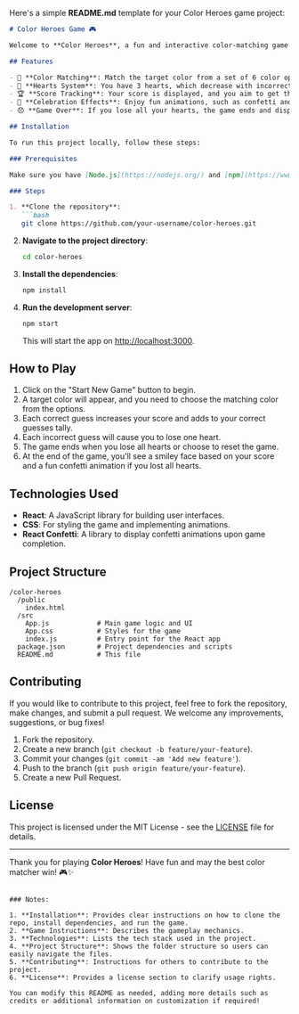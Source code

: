 Here's a simple **README.md** template for your Color Heroes game project:

```markdown
# Color Heroes Game 🎮

Welcome to **Color Heroes**, a fun and interactive color-matching game built using React! Your goal is to guess the target color from a set of options. Each correct guess earns points, but each incorrect guess costs you a heart. Lose all hearts, and the game is over! 🎉

## Features

- 🎨 **Color Matching**: Match the target color from a set of 6 color options.
- 💖 **Hearts System**: You have 3 hearts, which decrease with incorrect guesses.
- 🏆 **Score Tracking**: Your score is displayed, and you aim to get the highest score possible.
- 🎉 **Celebration Effects**: Enjoy fun animations, such as confetti and celebrations, when you win or make a correct guess!
- 😞 **Game Over**: If you lose all your hearts, the game ends and displays your final score.

## Installation

To run this project locally, follow these steps:

### Prerequisites

Make sure you have [Node.js](https://nodejs.org/) and [npm](https://www.npmjs.com/) installed on your machine.

### Steps

1. **Clone the repository**:
   ```bash
   git clone https://github.com/your-username/color-heroes.git
   ```

2. **Navigate to the project directory**:
   ```bash
   cd color-heroes
   ```

3. **Install the dependencies**:
   ```bash
   npm install
   ```

4. **Run the development server**:
   ```bash
   npm start
   ```

   This will start the app on [http://localhost:3000](http://localhost:3000).

## How to Play

1. Click on the "Start New Game" button to begin.
2. A target color will appear, and you need to choose the matching color from the options.
3. Each correct guess increases your score and adds to your correct guesses tally.
4. Each incorrect guess will cause you to lose one heart.
5. The game ends when you lose all hearts or choose to reset the game.
6. At the end of the game, you'll see a smiley face based on your score and a fun confetti animation if you lost all hearts.

## Technologies Used

- **React**: A JavaScript library for building user interfaces.
- **CSS**: For styling the game and implementing animations.
- **React Confetti**: A library to display confetti animations upon game completion.

## Project Structure

```
/color-heroes
  /public
    index.html
  /src
    App.js            # Main game logic and UI
    App.css           # Styles for the game
    index.js          # Entry point for the React app
  package.json        # Project dependencies and scripts
  README.md           # This file
```

## Contributing

If you would like to contribute to this project, feel free to fork the repository, make changes, and submit a pull request. We welcome any improvements, suggestions, or bug fixes!

1. Fork the repository.
2. Create a new branch (`git checkout -b feature/your-feature`).
3. Commit your changes (`git commit -am 'Add new feature'`).
4. Push to the branch (`git push origin feature/your-feature`).
5. Create a new Pull Request.

## License

This project is licensed under the MIT License - see the [LICENSE](LICENSE) file for details.

---

Thank you for playing **Color Heroes**! Have fun and may the best color matcher win! 🎮✨
```

### Notes:

1. **Installation**: Provides clear instructions on how to clone the repo, install dependencies, and run the game.
2. **Game Instructions**: Describes the gameplay mechanics.
3. **Technologies**: Lists the tech stack used in the project.
4. **Project Structure**: Shows the folder structure so users can easily navigate the files.
5. **Contributing**: Instructions for others to contribute to the project.
6. **License**: Provides a license section to clarify usage rights.

You can modify this README as needed, adding more details such as credits or additional information on customization if required!

